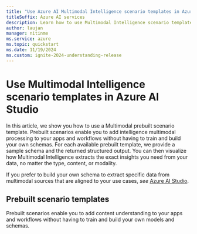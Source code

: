 ```yaml
---
title: "Use Azure AI Multimodal Intelligence scenario templates in Azure AI Studio"
titleSuffix: Azure AI services
description: Learn how to use Multimodal Intelligence scenario templates in Azure AI Studio
author: laujan
manager: nitinme
ms.service: azure
ms.topic: quickstart
ms.date: 11/19/2024
ms.custom: ignite-2024-understanding-release
---
```


# Use Multimodal Intelligence scenario templates in Azure AI Studio


In this article, we show you how to use a Multimodal prebuilt scenario template. Prebuilt scenarios enable you to add intelligence multimodal processing to your apps and workflows without having to train and build your own schemas. For each available prebuilt template, we provide a sample schema and the returned structured output. You can then visualize how Multimodal Intelligence extracts the exact insights you need from your data, no matter the type, content, or modality.

If you prefer to build your own schema to extract specific data from multimodal sources that are aligned to your use cases, *see* [Azure AI Studio](https://ai.azure.com/).


## Prebuilt scenario templates

Prebuilt scenarios enable you to add content understanding to your apps and workflows without having to train and build your own models and schemas.

